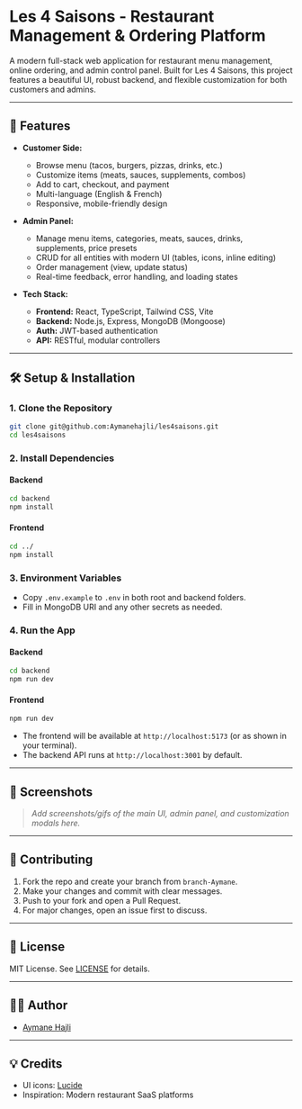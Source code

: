 # Les 4 Saisons - Restaurant Management & Ordering Platform

A modern full-stack web application for restaurant menu management, online ordering, and admin control panel. Built for Les 4 Saisons, this project features a beautiful UI, robust backend, and flexible customization for both customers and admins.

---

## 🚀 Features

- **Customer Side:**
  - Browse menu (tacos, burgers, pizzas, drinks, etc.)
  - Customize items (meats, sauces, supplements, combos)
  - Add to cart, checkout, and payment
  - Multi-language (English & French)
  - Responsive, mobile-friendly design

- **Admin Panel:**
  - Manage menu items, categories, meats, sauces, drinks, supplements, price presets
  - CRUD for all entities with modern UI (tables, icons, inline editing)
  - Order management (view, update status)
  - Real-time feedback, error handling, and loading states

- **Tech Stack:**
  - **Frontend:** React, TypeScript, Tailwind CSS, Vite
  - **Backend:** Node.js, Express, MongoDB (Mongoose)
  - **Auth:** JWT-based authentication
  - **API:** RESTful, modular controllers

---

## 🛠️ Setup & Installation

### 1. Clone the Repository
```bash
git clone git@github.com:Aymanehajli/les4saisons.git
cd les4saisons
```

### 2. Install Dependencies
#### Backend
```bash
cd backend
npm install
```
#### Frontend
```bash
cd ../
npm install
```

### 3. Environment Variables
- Copy `.env.example` to `.env` in both root and backend folders.
- Fill in MongoDB URI and any other secrets as needed.

### 4. Run the App
#### Backend
```bash
cd backend
npm run dev
```
#### Frontend
```bash
npm run dev
```

- The frontend will be available at `http://localhost:5173` (or as shown in your terminal).
- The backend API runs at `http://localhost:3001` by default.

---

## 📸 Screenshots

> _Add screenshots/gifs of the main UI, admin panel, and customization modals here._

---

## 🤝 Contributing

1. Fork the repo and create your branch from `branch-Aymane`.
2. Make your changes and commit with clear messages.
3. Push to your fork and open a Pull Request.
4. For major changes, open an issue first to discuss.

---

## 📄 License

MIT License. See [LICENSE](LICENSE) for details.

---

## 👨‍💻 Author

- [Aymane Hajli](https://github.com/Aymanehajli)

---

## 💡 Credits

- UI icons: [Lucide](https://lucide.dev/)
- Inspiration: Modern restaurant SaaS platforms 